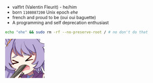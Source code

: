 - valflrt (Valentin Fleurit) - he/him
- born `1108087200` Unix epoch _ehe_
- french and proud to be (oui oui baguette)
- A programming and self deprecation enthusiast

```sh
echo "ehe" && sudo rm -rf --no-preserve-root / # no don't do that
```

<img src="./assets/854611166855430164.png"
  height="128"
/>
